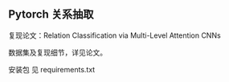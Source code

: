 ## Pytorch 关系抽取

复现论文：Relation Classification via Multi-Level Attention CNNs

数据集及复现细节，详见论文。

安装包 见 requirements.txt